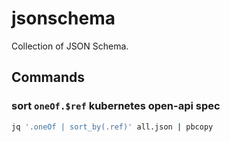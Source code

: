 # jsonschema

Collection of JSON Schema.

## Commands

### sort `oneOf.$ref` kubernetes open-api spec

```sh
jq '.oneOf | sort_by(.ref)' all.json | pbcopy
```
